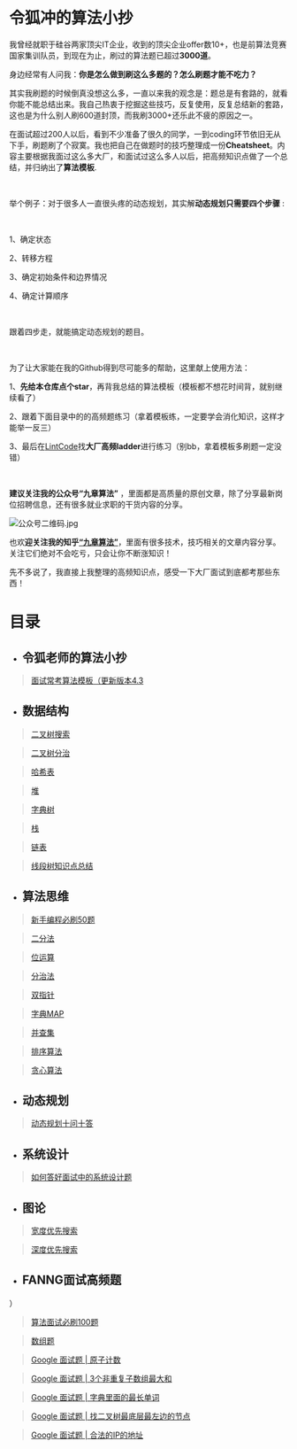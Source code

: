 # 令狐冲的算法小抄
我曾经就职于硅谷两家顶尖IT企业，收到的顶尖企业offer数10+，也是前算法竞赛国家集训队员，到现在为止，刷过的算法题已超过**3000道**。

身边经常有人问我：**你是怎么做到刷这么多题的？怎么刷题才能不吃力？**

其实我刷题的时候倒真没想这么多，一直以来我的观念是：题总是有套路的，就看你能不能总结出来。我自己热衷于挖掘这些技巧，反复使用，反复总结新的套路，这也是为什么别人刷600道封顶，而我刷3000+还乐此不疲的原因之一。

在面试超过200人以后，看到不少准备了很久的同学，一到coding环节依旧无从下手，刷题刷了个寂寞。我也把自己在做题时的技巧整理成一份**Cheatsheet**。内容主要根据我面过这么多大厂，和面试过这么多人以后，把高频知识点做了一个总结，并归纳出了**算法模板**.
    
<br/> 

举个例子：对于很多人一直很头疼的动态规划，其实解**动态规划只需要四个步骤**  :

<br/>

1、确定状态

2、转移方程 

3、确定初始条件和边界情况 

4、确定计算顺序

<br/>

跟着四步走，就能搞定动态规划的题目。

<br/>

为了让大家能在我的Github得到尽可能多的帮助，这里献上使用方法：

1、**先给本仓库点个star**，再背我总结的算法模板（模板都不想花时间背，就别继续看了）

2、跟着下面目录中的的高频题练习（拿着模板练，一定要学会消化知识，这样才能举一反三）

3、最后在[LintCode](https://www.lintcode.com/problem/?utm_source=sc-gihub-thx)找**大厂高频ladder**进行练习（别bb，拿着模板多刷题一定没错）

<br/>

**建议关注我的公众号“九章算法”** ，里面都是高质量的原创文章，除了分享最新岗位招聘信息，还有很多就业求职的干货内容的分享。

![公众号二维码.jpg](https://upload-images.jianshu.io/upload_images/25534388-6c844bd000f9deca.jpg?imageMogr2/auto-orient/strip%7CimageView2/2/w/1240)


也欢**迎关注我的知乎[“九章算法”](https://www.zhihu.com/people/crackinterview)**，里面有很多技术，技巧相关的文章内容分享。关注它们绝对不会吃亏，只会让你不断涨知识！

先不多说了，我直接上我整理的高频知识点，感受一下大厂面试到底都考那些东西！


# 目录

- ## **令狐老师的算法小抄**
>[面试常考算法模板（更新版本4.3](https://github.com/ninechapter-algorithm/linghu-algorithm-templete/blob/master/%E4%BB%A4%E7%8B%90%E8%80%81%E5%B8%88%E7%9A%84%E7%AE%97%E6%B3%95%E5%B0%8F%E6%8A%84/%E9%9D%A2%E8%AF%95%E5%B8%B8%E8%80%83%E7%AE%97%E6%B3%95%E6%A8%A1%E6%9D%BF%20Cheat%20Sheet%20V4.3.pdf)


- ## **数据结构**

>[二叉树搜索](https://github.com/ninechapter-algorithm/ninechapter-algorithm/tree/master/%E6%95%B0%E6%8D%AE%E7%BB%93%E6%9E%84/%E2%BC%86%E5%8F%89%E6%90%9C%E7%B4%A2%E6%A0%91)

>[二叉树分治](https://github.com/ninechapter-algorithm/ninechapter-algorithm/tree/master/%E6%95%B0%E6%8D%AE%E7%BB%93%E6%9E%84/%E4%BA%8C%E5%8F%89%E6%A0%91%E5%88%86%E6%B2%BB)

>[哈希表](https://github.com/ninechapter-algorithm/ninechapter-algorithm/tree/master/%E6%95%B0%E6%8D%AE%E7%BB%93%E6%9E%84/%E5%93%88%E5%B8%8C%E8%A1%A8)

>[堆](https://github.com/ninechapter-algorithm/ninechapter-algorithm/tree/master/%E6%95%B0%E6%8D%AE%E7%BB%93%E6%9E%84/%E5%A0%86)

>[字典树](https://github.com/ninechapter-algorithm/ninechapter-algorithm/tree/master/%E6%95%B0%E6%8D%AE%E7%BB%93%E6%9E%84/%E5%AD%97%E5%85%B8%E6%A0%91)

>[栈](https://github.com/ninechapter-algorithm/ninechapter-algorithm/tree/master/%E6%95%B0%E6%8D%AE%E7%BB%93%E6%9E%84/%E6%A0%88)

>[链表](https://github.com/ninechapter-algorithm/ninechapter-algorithm/tree/master/%E6%95%B0%E6%8D%AE%E7%BB%93%E6%9E%84/%E9%93%BE%E8%A1%A8)


>[线段树知识点总结](https://github.com/ninechapter-algorithm/ninechapter-algorithm/blob/master/%E7%AE%97%E6%B3%95%E4%B8%8E%E6%95%B0%E6%8D%AE%E7%BB%93%E6%9E%84/%E7%BA%BF%E6%AE%B5%E6%A0%91%E7%9F%A5%E8%AF%86%E7%82%B9%E6%80%BB%E7%BB%93.md)


- ## **算法思维**
>[新手编程必刷50题](https://github.com/ninechapter-algorithm/linghu-algorithm-templete/blob/master/%E7%BC%96%E7%A8%8B%E6%96%B0%E6%89%8B%E5%BF%85%E5%88%B750%E9%A2%98%20V1.0.docx)

>[二分法](https://github.com/ninechapter-algorithm/ninechapter-algorithm/tree/master/%E7%AE%97%E6%B3%95%E6%80%9D%E7%BB%B4%E9%A2%98/%E4%BA%8C%E5%88%86%E6%B3%95)

>[位运算](https://github.com/ninechapter-algorithm/ninechapter-algorithm/tree/master/%E7%AE%97%E6%B3%95%E6%80%9D%E7%BB%B4%E9%A2%98/%E4%BD%8D%E8%BF%90%E7%AE%97)

>[分治法](https://github.com/ninechapter-algorithm/ninechapter-algorithm/tree/master/%E7%AE%97%E6%B3%95%E6%80%9D%E7%BB%B4%E9%A2%98/%E5%88%86%E6%B2%BB%E6%B3%95)

>[双指针](https://github.com/ninechapter-algorithm/ninechapter-algorithm/tree/master/%E7%AE%97%E6%B3%95%E6%80%9D%E7%BB%B4%E9%A2%98/%E5%8F%8C%E6%8C%87%E9%92%88)

>[字典MAP](https://github.com/ninechapter-algorithm/ninechapter-algorithm/tree/master/%E7%AE%97%E6%B3%95%E6%80%9D%E7%BB%B4%E9%A2%98/%E5%AD%97%E5%85%B8MAP)

>[并查集](https://github.com/ninechapter-algorithm/ninechapter-algorithm/tree/master/%E7%AE%97%E6%B3%95%E6%80%9D%E7%BB%B4%E9%A2%98/%E5%B9%B6%E6%9F%A5%E9%9B%86)

>[排序算法](https://github.com/ninechapter-algorithm/ninechapter-algorithm/tree/master/%E7%AE%97%E6%B3%95%E6%80%9D%E7%BB%B4%E9%A2%98/%E6%8E%92%E5%BA%8F%E7%AE%97%E6%B3%95)

>[贪心算法](https://github.com/ninechapter-algorithm/ninechapter-algorithm/tree/master/%E7%AE%97%E6%B3%95%E6%80%9D%E7%BB%B4%E9%A2%98/%E8%B4%AA%E5%BF%83%E7%AE%97%E6%B3%95)



- ## **动态规划**

>[动态规划十问十答](https://github.com/ninechapter-algorithm/ninechapter-algorithm/blob/master/%E7%AE%97%E6%B3%95%E4%B8%8E%E6%95%B0%E6%8D%AE%E7%BB%93%E6%9E%84/%E5%8A%A8%E6%80%81%E8%A7%84%E5%88%92%E5%8D%81%E9%97%AE%E5%8D%81%E7%AD%94.md)


- ## **系统设计**

>[如何答好面试中的系统设计题](https://github.com/ninechapter-algorithm/ninechapter-algorithm/blob/master/%E7%B3%BB%E7%BB%9F%E8%AE%BE%E8%AE%A1%20Syestem%20Design/%E5%A6%82%E4%BD%95%E7%AD%94%E5%A5%BD%E9%9D%A2%E8%AF%95%E4%B8%AD%E7%9A%84%E7%B3%BB%E7%BB%9F%E8%AE%BE%E8%AE%A1%E9%A2%98.md)

- ## **图论**
>[宽度优先搜索](https://github.com/ninechapter-algorithm/linghu-algorithm-templete/tree/master/%E5%9B%BE%E8%AE%BA/%E5%AE%BD%E5%BA%A6%E4%BC%98%E5%85%88%E6%90%9C%E7%B4%A2)

>[深度优先搜索](https://github.com/ninechapter-algorithm/linghu-algorithm-templete/tree/master/%E5%9B%BE%E8%AE%BA/%E6%B7%B1%E5%BA%A6%E4%BC%98%E5%85%88%E6%90%9C%E7%B4%A2)

- ## **FANNG面试高频题**
）
>[算法面试必刷100题](https://github.com/ninechapter-algorithm/linghu-algorithm-templete/blob/master/%E9%AB%98%E9%A2%91/%E7%AE%97%E6%B3%95%E9%9D%A2%E8%AF%95%E5%BF%85%E5%88%B7100%E9%A2%98.xlsx)

>[数组题](https://github.com/ninechapter-algorithm/linghu-algorithm-templete/tree/master/%E9%AB%98%E9%A2%91/%E6%95%B0%E7%BB%84%E9%A2%98)

>[Google 面试题 | 原子计数](https://github.com/ninechapter-algorithm/ninechapter-algorithm/blob/master/%E7%AE%97%E6%B3%95%E9%9D%A2%E8%AF%95%E9%A2%98%E8%A7%A3/Google%20%E9%9D%A2%E8%AF%95%E9%A2%98%20%7C%20%E5%8E%9F%E5%AD%90%E8%AE%A1%E6%95%B0.md)

>[Google 面试题 | 3个非重复子数组最大和](https://github.com/ninechapter-algorithm/ninechapter-algorithm/blob/master/%E7%AE%97%E6%B3%95%E9%9D%A2%E8%AF%95%E9%A2%98%E8%A7%A3/Google%20%E9%9D%A2%E8%AF%95%E9%A2%98%20%7C%203%E4%B8%AA%E9%9D%9E%E9%87%8D%E5%A4%8D%E5%AD%90%E6%95%B0%E7%BB%84%E6%9C%80%E5%A4%A7%E5%92%8C.md)

>[Google 面试题 | 字典里面的最长单词](https://github.com/ninechapter-algorithm/ninechapter-algorithm/blob/master/%E7%AE%97%E6%B3%95%E9%9D%A2%E8%AF%95%E9%A2%98%E8%A7%A3/Google%20%E9%9D%A2%E8%AF%95%E9%A2%98%20%7C%20%E5%AD%97%E5%85%B8%E9%87%8C%E9%9D%A2%E7%9A%84%E6%9C%80%E9%95%BF%E5%8D%95%E8%AF%8D.md)

>[Google 面试题 | 找二叉树最底层最左边的节点](https://github.com/ninechapter-algorithm/ninechapter-algorithm/blob/master/%E7%AE%97%E6%B3%95%E9%9D%A2%E8%AF%95%E9%A2%98%E8%A7%A3/Google%20%E9%9D%A2%E8%AF%95%E9%A2%98%20%7C%20%E6%89%BE%E4%BA%8C%E5%8F%89%E6%A0%91%E6%9C%80%E5%BA%95%E5%B1%82%E6%9C%80%E5%B7%A6%E8%BE%B9%E7%9A%84%E8%8A%82%E7%82%B9.md)

>[Google 面试题 | 合法的IP的地址](https://github.com/ninechapter-algorithm/ninechapter-algorithm/blob/master/%E7%AE%97%E6%B3%95%E9%9D%A2%E8%AF%95%E9%A2%98%E8%A7%A3/Google%20%E9%9D%A2%E8%AF%95%E9%A2%98%20%7C%20%E5%90%88%E6%B3%95%E7%9A%84IP%E7%9A%84%E5%9C%B0%E5%9D%80.md)
